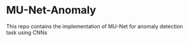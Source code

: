 # MU-Net-Anomaly
This repo contains the implementation of MU-Net for anomaly detection task using CNNs
